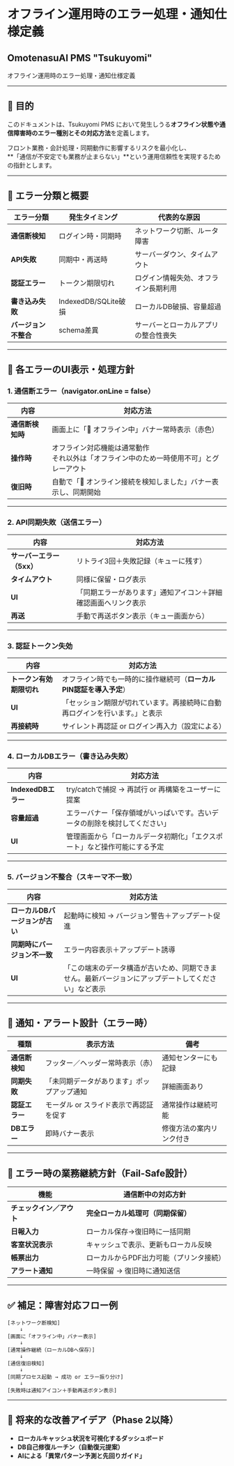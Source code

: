 # オフライン運用時のエラー処理・通知仕様定義

## OmotenasuAI PMS "Tsukuyomi"  
オフライン運用時のエラー処理・通知仕様定義

---

## 🎯 目的

このドキュメントは、Tsukuyomi PMS において発生しうる**オフライン状態や通信障害時のエラー種別とその対応方法**を定義します。

フロント業務・会計処理・同期動作に影響するリスクを最小化し、  
**「通信が不安定でも業務が止まらない」**という運用信頼性を実現するための指針とします。

---

## 🔎 エラー分類と概要

| エラー分類 | 発生タイミング | 代表的な原因 |
|------------|----------------|--------------|
| **通信断検知** | ログイン時・同期時 | ネットワーク切断、ルータ障害 |
| **API失敗** | 同期中・再送時 | サーバーダウン、タイムアウト |
| **認証エラー** | トークン期限切れ | ログイン情報失効、オフライン長期利用 |
| **書き込み失敗** | IndexedDB/SQLite破損 | ローカルDB破損、容量超過 |
| **バージョン不整合** | schema差異 | サーバーとローカルアプリの整合性喪失 |

---

## 🚨 各エラーのUI表示・処理方針

### 1. 通信断エラー（navigator.onLine = false）

| 内容 | 対応方法 |
|------|----------|
| **通信断検知時** | 画面上に「🔌 オフライン中」バナー常時表示（赤色） |
| **操作時** | オフライン対応機能は通常動作<br>それ以外は「オフライン中のため一時使用不可」とグレーアウト |
| **復旧時** | 自動で「🔁 オンライン接続を検知しました」バナー表示し、同期開始 |

---

### 2. API同期失敗（送信エラー）

| 内容 | 対応方法 |
|------|----------|
| **サーバーエラー（5xx）** | リトライ3回＋失敗記録（キューに残す） |
| **タイムアウト** | 同様に保留・ログ表示 |
| **UI** | 「同期エラーがあります」通知アイコン＋詳細確認画面へリンク表示 |
| **再送** | 手動で再送ボタン表示（キュー画面から） |

---

### 3. 認証トークン失効

| 内容 | 対応方法 |
|------|----------|
| **トークン有効期限切れ** | オフライン時でも一時的に操作継続可（**ローカルPIN認証を導入予定**） |
| **UI** | 「セッション期限が切れています。再接続時に自動再ログインを行います。」と表示 |
| **再接続時** | サイレント再認証 or ログイン再入力（設定による） |

---

### 4. ローカルDBエラー（書き込み失敗）

| 内容 | 対応方法 |
|------|----------|
| **IndexedDBエラー** | try/catchで捕捉 → 再試行 or 再構築をユーザーに提案 |
| **容量超過** | エラーバナー「保存領域がいっぱいです。古いデータの削除を検討してください」 |
| **UI** | 管理画面から「ローカルデータ初期化」「エクスポート」など操作可能にする予定 |

---

### 5. バージョン不整合（スキーマ不一致）

| 内容 | 対応方法 |
|------|----------|
| **ローカルDBバージョンが古い** | 起動時に検知 → バージョン警告＋アップデート促進 |
| **同期時にバージョン不一致** | エラー内容表示＋アップデート誘導 |
| **UI** | 「この端末のデータ構造が古いため、同期できません。最新バージョンにアップデートしてください」など表示 |

---

## 🔔 通知・アラート設計（エラー時）

| 種類 | 表示方法 | 備考 |
|------|-----------|------|
| **通信断検知** | フッター／ヘッダー常時表示（赤） | 通知センターにも記録 |
| **同期失敗** | 「未同期データがあります」ポップアップ通知 | 詳細画面あり |
| **認証エラー** | モーダル or スライド表示で再認証を促す | 通常操作は継続可能 |
| **DBエラー** | 即時バナー表示 | 修復方法の案内リンク付き |

---

## 🧠 エラー時の業務継続方針（Fail-Safe設計）

| 機能 | 通信断中の対応方針 |
|------|------------------|
| **チェックイン／アウト** | **完全ローカル処理可（同期保留）** |
| **日報入力** | ローカル保存→復旧時に一括同期 |
| **客室状況表示** | キャッシュで表示、更新もローカル反映 |
| **帳票出力** | ローカルからPDF出力可能（プリンタ接続） |
| **アラート通知** | 一時保留 → 復旧時に通知送信 |

---

## ✅ 補足：障害対応フロー例

```plaintext
[ネットワーク断検知]
    ↓
[画面に「オフライン中」バナー表示]
    ↓
[通常操作継続（ローカルDBへ保存）]
    ↓
[通信復旧検知]
    ↓
[同期プロセス起動 → 成功 or エラー振り分け]
    ↓
[失敗時は通知アイコン＋手動再送ボタン表示]
```

---

## 📌 将来的な改善アイデア（Phase 2以降）

- **ローカルキャッシュ状況を可視化するダッシュボード**
- **DB自己修復ルーチン（自動復元提案）**
- **AIによる「異常パターン予測と先回りガイド」** 